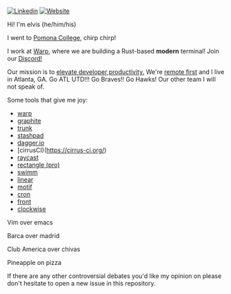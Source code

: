## <em></em>

[![Linkedin](https://img.shields.io/badge/-Linkedin-blue?style=flat-square&logo=Linkedin&logoColor=white&link=https://www.linkedin.com/in/elviskahoro/)](https://www.linkedin.com/in/elviskahoro/) 
[![Website](https://img.shields.io/badge/-Website-critical?style=flat-square&logo=AddThis&logoColor=white&link=https://elvis.ai/)](https://elvis.ai/)

Hi! I'm elvis (he/him/his)

I went to [Pomona College](https://www.pomona.edu/), chirp chirp!

I work at [Warp](https://warp.dev/), where we are building a Rust-based **modern** terminal! Join our [Discord!](https://discord.gg/warpdotdev)

Our mission is to [elevate developer productivity.](https://github.com/warpdotdev/Warp/discussions?discussions_q=label%3ARoadmap+sort%3Atop)
We're [remote first](https://warpdev.notion.site/Public-Warp-How-We-Work-b872d41a1da743fca18220a731aeba48) and I live in Atlanta, GA. Go ATL UTD!!! Go Braves!! Go Hawks! Our other team I will not speak of.

Some tools that give me joy:

- [warp](https://warp.dev)
- [graphite](https://graphite.dev/)
- [trunk](https://trunk.io/)
- [stashpad](https://www.stashpad.com/)
- [dagger.io](https://dagger.io/)
- [cirrusCI)(https://cirrus-ci.org/)
- [raycast](https://www.raycast.com/)
- [rectangle (pro)](https://rectangleapp.com/pro)
- [swimm](https://swimm.io)
- [linear](https://linear.app/)
- [motif](https://motif.land/)
- [cron](https://cron.com/)
- [front](https://front.com/)
- [clockwise](https://www.getclockwise.com/)


Vim over emacs

Barca over madrid

Club America over chivas

Pineapple on pizza

If there are any other controversial debates you'd like my opinion on please don't hesitate to open a new issue in this repository.
